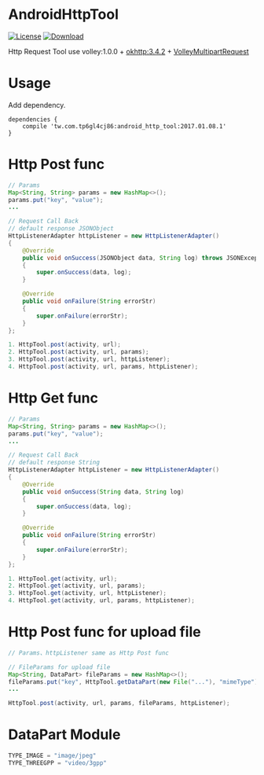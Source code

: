AndroidHttpTool
=========================

[![License](https://img.shields.io/badge/license-Apache%202-green.svg)](https://www.apache.org/licenses/LICENSE-2.0)
[ ![Download](https://api.bintray.com/packages/tp6gl4cj86/maven/android_http_tool/images/download.svg) ](https://bintray.com/tp6gl4cj86/maven/android_http_tool/_latestVersion)

Http Request Tool use volley:1.0.0 + <a href="http://square.github.io/okhttp/">okhttp:3.4.2</a> + <a href="https://gist.github.com/anggadarkprince/a7c536da091f4b26bb4abf2f92926594">VolleyMultipartRequest</a>

# Usage

Add dependency.

```
dependencies {
    compile 'tw.com.tp6gl4cj86:android_http_tool:2017.01.08.1'
}
```

# Http Post func

```java
// Params
Map<String, String> params = new HashMap<>();
params.put("key", "value");
...

// Request Call Back
// default response JSONObject
HttpListenerAdapter httpListener = new HttpListenerAdapter()
{
    @Override
    public void onSuccess(JSONObject data, String log) throws JSONException
    {
        super.onSuccess(data, log);
    }

    @Override
    public void onFailure(String errorStr)
    {
        super.onFailure(errorStr);
    }
};

1. HttpTool.post(activity, url);
2. HttpTool.post(activity, url, params);
3. HttpTool.post(activity, url, httpListener);
4. HttpTool.post(activity, url, params, httpListener);
```

# Http Get func

```java
// Params
Map<String, String> params = new HashMap<>();
params.put("key", "value");
...

// Request Call Back
// default response String
HttpListenerAdapter httpListener = new HttpListenerAdapter()
{
    @Override
    public void onSuccess(String data, String log)
    {
        super.onSuccess(data, log);
    }

    @Override
    public void onFailure(String errorStr)
    {
        super.onFailure(errorStr);
    }
};

1. HttpTool.get(activity, url);
2. HttpTool.get(activity, url, params);
3. HttpTool.get(activity, url, httpListener);
4. HttpTool.get(activity, url, params, httpListener);
```

# Http Post func for upload file
```java
// Params、httpListener same as Http Post func

// FileParams for upload file
Map<String, DataPart> fileParams = new HashMap<>();
fileParams.put("key", HttpTool.getDataPart(new File("..."), "mimeType"));
...

HttpTool.post(activity, url, params, fileParams, httpListener);
```

# DataPart Module
```java
TYPE_IMAGE = "image/jpeg"
TYPE_THREEGPP = "video/3gpp"
```
